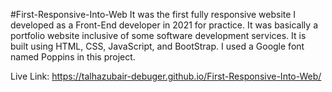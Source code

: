 #First-Responsive-Into-Web
It was the first fully responsive website I developed as a Front-End developer in 2021 for practice. It was basically a portfolio website inclusive of some software development services. It is built using HTML, CSS, JavaScript, and BootStrap. I used a Google font named Poppins in this project.

Live Link: https://talhazubair-debuger.github.io/First-Responsive-Into-Web/
